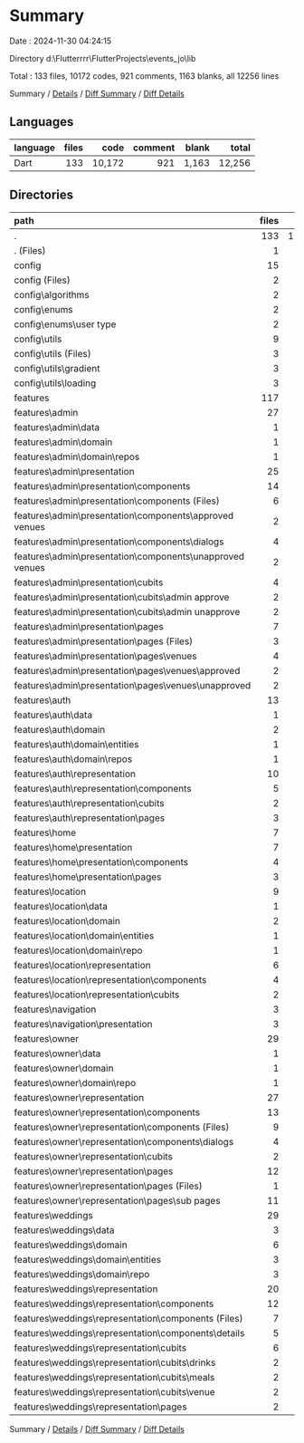 # Summary

Date : 2024-11-30 04:24:15

Directory d:\\Flutterrrr\\FlutterProjects\\events_jo\\lib

Total : 133 files,  10172 codes, 921 comments, 1163 blanks, all 12256 lines

Summary / [Details](details.md) / [Diff Summary](diff.md) / [Diff Details](diff-details.md)

## Languages
| language | files | code | comment | blank | total |
| :--- | ---: | ---: | ---: | ---: | ---: |
| Dart | 133 | 10,172 | 921 | 1,163 | 12,256 |

## Directories
| path | files | code | comment | blank | total |
| :--- | ---: | ---: | ---: | ---: | ---: |
| . | 133 | 10,172 | 921 | 1,163 | 12,256 |
| . (Files) | 1 | 13 | 3 | 5 | 21 |
| config | 15 | 864 | 79 | 108 | 1,051 |
| config (Files) | 2 | 178 | 36 | 13 | 227 |
| config\\algorithms | 2 | 121 | 22 | 26 | 169 |
| config\\enums | 2 | 59 | 1 | 10 | 70 |
| config\\enums\\user type | 2 | 59 | 1 | 10 | 70 |
| config\\utils | 9 | 506 | 20 | 59 | 585 |
| config\\utils (Files) | 3 | 134 | 17 | 24 | 175 |
| config\\utils\\gradient | 3 | 282 | 3 | 26 | 311 |
| config\\utils\\loading | 3 | 90 | 0 | 9 | 99 |
| features | 117 | 9,295 | 839 | 1,050 | 11,184 |
| features\\admin | 27 | 2,066 | 206 | 259 | 2,531 |
| features\\admin\\data | 1 | 90 | 14 | 17 | 121 |
| features\\admin\\domain | 1 | 10 | 1 | 8 | 19 |
| features\\admin\\domain\\repos | 1 | 10 | 1 | 8 | 19 |
| features\\admin\\presentation | 25 | 1,966 | 191 | 234 | 2,391 |
| features\\admin\\presentation\\components | 14 | 1,131 | 105 | 97 | 1,333 |
| features\\admin\\presentation\\components (Files) | 6 | 336 | 70 | 22 | 428 |
| features\\admin\\presentation\\components\\approved venues | 2 | 218 | 16 | 30 | 264 |
| features\\admin\\presentation\\components\\dialogs | 4 | 308 | 2 | 15 | 325 |
| features\\admin\\presentation\\components\\unapproved venues | 2 | 269 | 17 | 30 | 316 |
| features\\admin\\presentation\\cubits | 4 | 248 | 49 | 57 | 354 |
| features\\admin\\presentation\\cubits\\admin approve | 2 | 118 | 22 | 26 | 166 |
| features\\admin\\presentation\\cubits\\admin unapprove | 2 | 130 | 27 | 31 | 188 |
| features\\admin\\presentation\\pages | 7 | 587 | 37 | 80 | 704 |
| features\\admin\\presentation\\pages (Files) | 3 | 136 | 5 | 18 | 159 |
| features\\admin\\presentation\\pages\\venues | 4 | 451 | 32 | 62 | 545 |
| features\\admin\\presentation\\pages\\venues\\approved | 2 | 219 | 15 | 29 | 263 |
| features\\admin\\presentation\\pages\\venues\\unapproved | 2 | 232 | 17 | 33 | 282 |
| features\\auth | 13 | 1,091 | 123 | 182 | 1,396 |
| features\\auth\\data | 1 | 173 | 44 | 57 | 274 |
| features\\auth\\domain | 2 | 50 | 5 | 18 | 73 |
| features\\auth\\domain\\entities | 1 | 37 | 2 | 7 | 46 |
| features\\auth\\domain\\repos | 1 | 13 | 3 | 11 | 27 |
| features\\auth\\representation | 10 | 868 | 74 | 107 | 1,049 |
| features\\auth\\representation\\components | 5 | 381 | 8 | 18 | 407 |
| features\\auth\\representation\\cubits | 2 | 75 | 15 | 21 | 111 |
| features\\auth\\representation\\pages | 3 | 412 | 51 | 68 | 531 |
| features\\home | 7 | 628 | 35 | 55 | 718 |
| features\\home\\presentation | 7 | 628 | 35 | 55 | 718 |
| features\\home\\presentation\\components | 4 | 281 | 1 | 13 | 295 |
| features\\home\\presentation\\pages | 3 | 347 | 34 | 42 | 423 |
| features\\location | 9 | 502 | 52 | 45 | 599 |
| features\\location\\data | 1 | 23 | 3 | 5 | 31 |
| features\\location\\domain | 2 | 19 | 29 | 6 | 54 |
| features\\location\\domain\\entities | 1 | 15 | 29 | 4 | 48 |
| features\\location\\domain\\repo | 1 | 4 | 0 | 2 | 6 |
| features\\location\\representation | 6 | 460 | 20 | 34 | 514 |
| features\\location\\representation\\components | 4 | 352 | 6 | 17 | 375 |
| features\\location\\representation\\cubits | 2 | 108 | 14 | 17 | 139 |
| features\\navigation | 3 | 310 | 17 | 31 | 358 |
| features\\navigation\\presentation | 3 | 310 | 17 | 31 | 358 |
| features\\owner | 29 | 2,692 | 209 | 261 | 3,162 |
| features\\owner\\data | 1 | 132 | 22 | 24 | 178 |
| features\\owner\\domain | 1 | 27 | 1 | 6 | 34 |
| features\\owner\\domain\\repo | 1 | 27 | 1 | 6 | 34 |
| features\\owner\\representation | 27 | 2,533 | 186 | 231 | 2,950 |
| features\\owner\\representation\\components | 13 | 1,017 | 25 | 54 | 1,096 |
| features\\owner\\representation\\components (Files) | 9 | 675 | 20 | 38 | 733 |
| features\\owner\\representation\\components\\dialogs | 4 | 342 | 5 | 16 | 363 |
| features\\owner\\representation\\cubits | 2 | 117 | 19 | 21 | 157 |
| features\\owner\\representation\\pages | 12 | 1,399 | 142 | 156 | 1,697 |
| features\\owner\\representation\\pages (Files) | 1 | 437 | 81 | 53 | 571 |
| features\\owner\\representation\\pages\\sub pages | 11 | 962 | 61 | 103 | 1,126 |
| features\\weddings | 29 | 2,006 | 197 | 217 | 2,420 |
| features\\weddings\\data | 3 | 71 | 15 | 19 | 105 |
| features\\weddings\\domain | 6 | 149 | 13 | 21 | 183 |
| features\\weddings\\domain\\entities | 3 | 136 | 8 | 14 | 158 |
| features\\weddings\\domain\\repo | 3 | 13 | 5 | 7 | 25 |
| features\\weddings\\representation | 20 | 1,786 | 169 | 177 | 2,132 |
| features\\weddings\\representation\\components | 12 | 1,171 | 54 | 55 | 1,280 |
| features\\weddings\\representation\\components (Files) | 7 | 670 | 20 | 29 | 719 |
| features\\weddings\\representation\\components\\details | 5 | 501 | 34 | 26 | 561 |
| features\\weddings\\representation\\cubits | 6 | 118 | 37 | 54 | 209 |
| features\\weddings\\representation\\cubits\\drinks | 2 | 24 | 5 | 12 | 41 |
| features\\weddings\\representation\\cubits\\meals | 2 | 23 | 5 | 12 | 40 |
| features\\weddings\\representation\\cubits\\venue | 2 | 71 | 27 | 30 | 128 |
| features\\weddings\\representation\\pages | 2 | 497 | 78 | 68 | 643 |

Summary / [Details](details.md) / [Diff Summary](diff.md) / [Diff Details](diff-details.md)